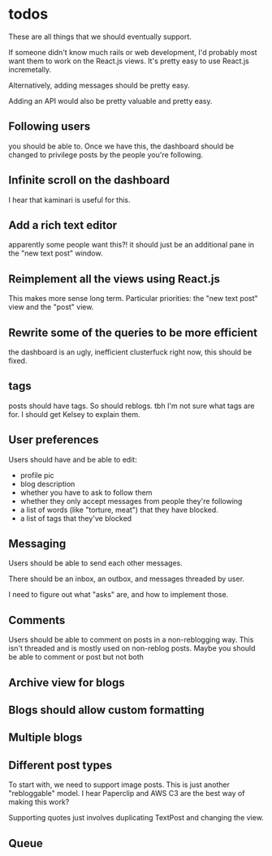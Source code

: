 # todos

These are all things that we should eventually support.

If someone didn't know much rails or web development, I'd probably most want them to work on the React.js views. It's pretty easy to use React.js incremetally.

Alternatively, adding messages should be pretty easy.

Adding an API would also be pretty valuable and pretty easy.


## Following users

you should be able to. Once we have this, the dashboard should be changed to privilege posts by the people you're following.

## Infinite scroll on the dashboard

I hear that kaminari is useful for this.

## Add a rich text editor

apparently some people want this?! it should just be an additional pane in the "new text post" window.

## Reimplement all the views using React.js

This makes more sense long term. Particular priorities: the "new text post" view and the "post" view.

## Rewrite some of the queries to be more efficient

the dashboard is an ugly, inefficient clusterfuck right now, this should be fixed.

## tags

posts should have tags. So should reblogs. tbh I'm not sure what tags are for. I should get Kelsey to explain them.

## User preferences

Users should have and be able to edit:

- profile pic
- blog description
- whether you have to ask to follow them
- whether they only accept messages from people they're following
- a list of words (like "torture, meat") that they have blocked.
- a list of tags that they've blocked

## Messaging

Users should be able to send each other messages.

There should be an inbox, an outbox, and messages threaded by user.

I need to figure out what "asks" are, and how to implement those.


## Comments

Users should be able to comment on posts in a non-reblogging way. This isn't threaded and is mostly used on non-reblog posts. Maybe you should be able to comment or post but not both

## Archive view for blogs

## Blogs should allow custom formatting

## Multiple blogs

## Different post types

To start with, we need to support image posts. This is just another "rebloggable" model. I hear Paperclip and AWS C3 are the best way of making this work?

Supporting quotes just involves duplicating TextPost and changing the view.

## Queue

